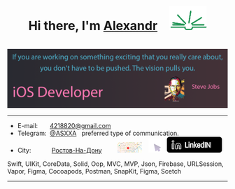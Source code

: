<h1 align="center">Hi there, I'm <a href="https://www.linkedin.com/in/alexandr-hohon-831a6a272/" target="_blank">Alexandr</a> &nbsp;&nbsp; <img src="https://github.com/ASXRND/ASXRND/blob/test/GifProject/book-loading_2.gif"/></h1>

&nbsp;&nbsp;&nbsp;![Header](https://github.com/ASXRND/ASXRND/blob/test/GifProject/header.png)

-------------------     ----------------------------
* E-mail:&nbsp;&nbsp;&nbsp;&nbsp;&nbsp; &nbsp;4218820@gmail.com
* Telegram: &nbsp;[@ASXXA](https://t.me/ASXXA) &nbsp; preferred type of communication.
* City:&nbsp;&nbsp;&nbsp;&nbsp;&nbsp;&nbsp;&nbsp;&nbsp;&nbsp;&nbsp;&nbsp;&nbsp;[Ростов-На-Дону](https://yandex.ru/images/search?from=tabbar&text=%D0%BD%D0%BE%D1%87%D0%BD%D0%BE%D0%B9%20%D1%80%D0%BE%D1%81%D1%82%D0%BE%D0%B2%20%D0%BD%D0%B0%20%D0%B4%D0%BE%D0%BD%D1%83&pos=4&img_url=http%3A%2F%2F1.bp.blogspot.com%2F-7KtsD-PNLFg%2FVlLWrZ2oPwI%2FAAAAAAAA4Q8%2FZzAn_uR-zew%2Fs1600%2F4.jpg&rpt=simage&lr=39)&nbsp;&nbsp;&nbsp;&nbsp;&nbsp;&nbsp;&nbsp;&nbsp;&nbsp;[![Header](https://github.com/RNDASX/portfolio/blob/main/jpg/karta.jpg)](https://yandex.ru/maps/geo/rostov_na_donu/53166035/?from=tabbar&ll=39.790424%2C47.232587&source=serp_navig&z=11) &nbsp;&nbsp; <img src="https://github.com/ASXRND/ASXRND/blob/test/GifProject/cursor-click.gif" height="32"/></h1>&nbsp;&nbsp;&nbsp;[![Linkedin](https://github.com/ASXRND/ASXRND/blob/test/GifProject/linkedIn.png)](https://www.linkedin.com/in/alexandr-hohon-831a6a272/)

Swift, UIKit, CoreData, Solid, Oop, MVC, MVP, Json, Firebase, URLSession, Vapor, Figma, Cocoapods, Postman, SnapKit, Figma, Scetch
-------------------     ----------------------------


  
